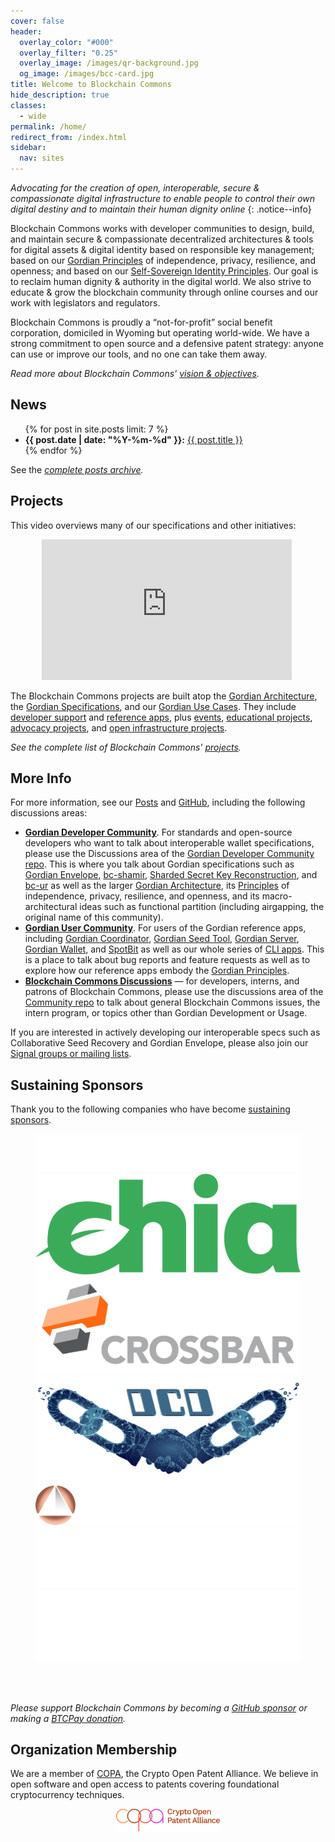 ```yaml
---
cover: false
header:
  overlay_color: "#000"
  overlay_filter: "0.25"
  overlay_image: /images/qr-background.jpg
  og_image: /images/bcc-card.jpg
title: Welcome to Blockchain Commons
hide_description: true
classes:
  - wide
permalink: /home/
redirect_from: /index.html
sidebar:
  nav: sites
---
```


_Advocating for the creation of open, interoperable, secure &
compassionate digital infrastructure to enable people to control their
own digital destiny and to maintain their human dignity online_
{: .notice--info}

Blockchain Commons works with developer communities to design, build, and maintain secure & compassionate decentralized architectures & tools for digital assets & digital identity based on responsible key management; based on our [Gordian Principles](https://github.com/BlockchainCommons/Gordian#gordian-principles) of independence, privacy, resilience, and openness; and based on our [Self-Sovereign Identity Principles](https://github.com/WebOfTrustInfo/self-sovereign-identity/blob/master/self-sovereign-identity-principles.md). Our goal is to reclaim human dignity & authority in the digital world. We also strive to educate & grow the blockchain community through online courses and our work with legislators and regulators.

Blockchain Commons is proudly a “not-for-profit” social benefit corporation, domiciled in Wyoming but operating world-wide. We have a strong commitment to open source and a defensive patent strategy: anyone can use or improve our tools, and no one can take them away. 

_Read more about Blockchain Commons' [vision & objectives](vision.md)._

## News

<ul>
{% for post in site.posts limit: 7 %}
<li><b>{{ post.date | date: "%Y-%m-%d" }}:</b> <a href="{{ post.url }}">{{ post.title }}</a></li>
{% endfor %}
</ul>

See the _[complete posts archive](https://www.blockchaincommons.com/posts/)._

## Projects

This video overviews many of our specifications and other initiatives:

<p style="margin-left:50px">
<iframe width="400" height="225" src="https://www.youtube.com/embed/RYgOFSdUqWY" title="YouTube video player" frameborder="0" allow="accelerometer; autoplay; clipboard-write; encrypted-media; gyroscope; picture-in-picture" allowfullscreen></iframe>
</p>

The Blockchain Commons projects are built atop the [Gordian
Architecture](https://www.blockchaincommons.com/projects.html#the-gordian-architecture),
the [Gordian
Specifications](https://www.blockchaincommons.com/projects.html#gordian-specifications),
and our [Gordian Use
Cases](https://www.blockchaincommons.com/projects.html#gordian-use-cases). They
include [developer
support](https://www.blockchaincommons.com/projects.html#gordian-developer-support)
and [reference
apps](https://www.blockchaincommons.com/projects.html#gordian-reference-apps), plus [events](https://www.blockchaincommons.com/projects.html#events), [educational projects](https://www.blockchaincommons.com/projects.html#events), [advocacy projects](https://www.blockchaincommons.com/projects.html#advocacy-projects), and [open infrastructure projects](https://www.blockchaincommons.com/projects.html#open-infrastructure-projects).

_See the complete list of Blockchain Commons' [projects](projects.html)._

## More Info

For more information, see our [Posts](https://www.blockchaincommons.com/posts/) and [GitHub](https://github.com/BlockchainCommons), including the following discussions areas:
* [**Gordian Developer Community**](https://github.com/BlockchainCommons/Gordian-Developer-Community/discussions). For standards and open-source developers who want to talk about interoperable wallet specifications, please use the Discussions area of the [Gordian Developer Community repo](https://github.com/BlockchainCommons/Gordian-Developer-Community/discussions). This is where you talk about Gordian specifications such as [Gordian Envelope](https://github.com/BlockchainCommons/Gordian/tree/master/Envelope#articles), [bc-shamir](https://github.com/BlockchainCommons/bc-shamir), [Sharded Secret Key Reconstruction](https://github.com/BlockchainCommons/bc-sskr), and [bc-ur](https://github.com/BlockchainCommons/bc-ur) as well as the larger [Gordian Architecture](https://github.com/BlockchainCommons/Gordian/blob/master/Architecture/README.md), its [Principles](https://github.com/BlockchainCommons/Gordian#gordian-principles) of independence, privacy, resilience, and openness, and its macro-architectural ideas such as functional partition (including airgapping, the original name of this community).
* [**Gordian User Community**](https://github.com/BlockchainCommons/Gordian/discussions). For users of the Gordian reference apps, including [Gordian Coordinator](https://github.com/BlockchainCommons/iOS-GordianCoordinator), [Gordian Seed Tool](https://github.com/BlockchainCommons/GordianSeedTool-iOS), [Gordian Server](https://github.com/BlockchainCommons/GordianServer-macOS), [Gordian Wallet](https://github.com/BlockchainCommons/GordianWallet-iOS), and [SpotBit](https://github.com/BlockchainCommons/spotbit) as well as our whole series of [CLI apps](https://github.com/BlockchainCommons/Gordian/blob/master/Architecture/Apps.md#cli-apps). This is a place to talk about bug reports and feature requests as well as to explore how our reference apps embody the [Gordian Principles](https://github.com/BlockchainCommons/Gordian#gordian-principles).
* [**Blockchain Commons Discussions**](https://github.com/BlockchainCommons/Community/discussions) — for developers, interns, and patrons of Blockchain Commons, please use the discussions area of the [Community repo](https://github.com/BlockchainCommons/Community) to talk about general Blockchain Commons issues, the intern program, or topics other than Gordian Development or Usage.

If you are interested in actively developing our interoperable specs such as Collaborative Seed Recovery and Gordian Envelope, please also join our [Signal groups or mailing lists](subscribe.html).

## Sustaining Sponsors

Thank you to the following companies who have become [sustaining sponsors](sponsors.html).

<figure class="third">
  <a href="https://bitmark.com/"><img src="/images/sponsors/bitmark-logo-black.png"></a>
  <a href="https://www.chia.net/"><img src="/images/sponsors/chia-logo.png"></a>
  <a href="https://www.crossbar-inc.com/"><img src="/images/sponsors/crossbar-black.png"></a>
  <a href="https://contract.design/"><img src="/images/sponsors/dcd-logo.png"></a>
  <a href="https://foundationdevices.com/"><img src="/images/sponsors/foundation-logo-black.png"></a>
  <a href="https://www.proxy.com/"><img src="/images/sponsors/proxy-black.png"></a>
  <a href="https://unchained-capital.com/"><img src="/images/sponsors/unchained-capital-black.png"></a>
</figure>

<br><br>

_Please support Blockchain Commons by becoming a [GitHub sponsor](https://github.com/sponsors/BlockchainCommons) or making a [BTCPay donation](https://btcpay.blockchaincommons.com/)._

## Organization Membership

We are a member of [COPA](https://open-patent.org/), the Crypto Open Patent Alliance. We believe in open software and open access to patents covering foundational cryptocurrency techniques.

<p align="center">
  <a href="https://www.opencrypto.org/"><img src="/images/copa-logo.png" width="33%" align="center"></a>
</p>
